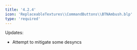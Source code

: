 ```yaml
---
title: '4.2.4'
icon: 'ReplaceableTextures\\CommandButtons\\BTNAmbush.blp'
type: 'required'
---
```

Updates:
 - Attempt to mitigate some desyncs
